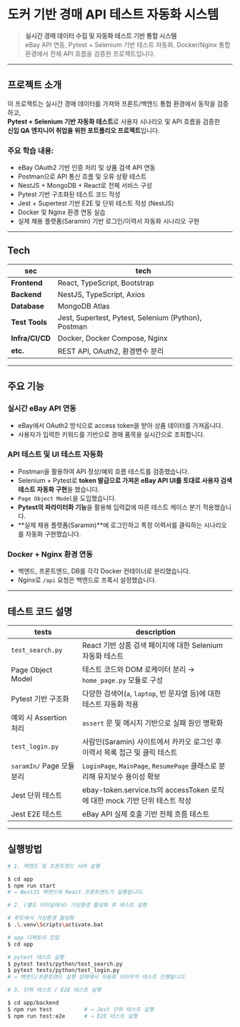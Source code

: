 # 도커 기반 경매 API 테스트 자동화 시스템

> **실시간 경매 데이터 수집 및 자동화 테스트 기반 통합 시스템**  
> eBay API 연동, Pytest + Selenium 기반 테스트 자동화, Docker/Nginx 통합 환경에서 전체 API 흐름을 검증한 프로젝트입니다.

---

## 프로젝트 소개

이 프로젝트는 실시간 경매 데이터를 가져와 프론트/백엔드 통합 환경에서 동작을 검증하고,  
**Pytest + Selenium 기반 자동화 테스트**로 사용자 시나리오 및 API 흐름을 검증한  
**신입 QA 엔지니어 취업을 위한 포트폴리오 프로젝트**입니다.

### 주요 학습 내용:

- eBay OAuth2 기반 인증 처리 및 상품 검색 API 연동
- Postman으로 API 통신 흐름 및 오류 상황 테스트
- NestJS + MongoDB + React로 전체 서비스 구성
- Pytest 기반 구조화된 테스트 코드 작성
- Jest + Supertest 기반 E2E 및 단위 테스트 작성 (NestJS)
- Docker 및 Nginx 환경 연동 실습
- 실제 채용 플랫폼(Saramin) 기반 로그인/이력서 자동화 시나리오 구현

---

## Tech

| sec             | tech                                                |
| --------------- | --------------------------------------------------- |
| **Frontend**    | React, TypeScript, Bootstrap                        |
| **Backend**     | NestJS, TypeScript, Axios                           |
| **Database**    | MongoDB Atlas                                       |
| **Test Tools**  | Jest, Supertest, Pytest, Selenium (Python), Postman |
| **Infra/CI/CD** | Docker, Docker Compose, Nginx                       |
| **etc.**        | REST API, OAuth2, 환경변수 분리                     |

---

## 주요 기능

### 실시간 eBay API 연동

- eBay에서 OAuth2 방식으로 access token을 받아 상품 데이터를 가져옵니다.
- 사용자가 입력한 키워드를 기반으로 경매 품목을 실시간으로 조회합니다.

### API 테스트 및 UI 테스트 자동화

- Postman을 활용하여 API 정상/예외 흐름 테스트를 검증했습니다.
- Selenium + Pytest로 **token 발급으로 가져온 eBay API UI를 토대로 사용자 검색 테스트 자동화 구현**을 했습니다.
- `Page Object Model`을 도입했습니다.
- **Pytest의 파라미터화 기능**을 활용해 입력값에 따른 테스트 케이스 분기 적용했습니다.
- **실제 채용 플랫폼(Saramin)**에 로그인하고 특정 이력서를 클릭하는 시나리오를 자동화 구현했습니다.

### Docker + Nginx 환경 연동

- 백엔드, 프론트엔드, DB를 각각 Docker 컨테이너로 분리했습니다.
- Nginx로 `/api` 요청은 백엔드로 프록시 설정했습니다.

---

## 테스트 코드 설명

| tests                     | description                                                                 |
| ------------------------- | --------------------------------------------------------------------------- |
| `test_search.py`          | React 기반 상품 검색 페이지에 대한 Selenium 자동화 테스트                   |
| Page Object Model         | 테스트 코드와 DOM 로케이터 분리 → `home_page.py` 모듈로 구성                |
| Pytest 기반 구조화        | 다양한 검색어(`a`, `laptop`, 빈 문자열 등)에 대한 테스트 자동화 적용        |
| 예외 시 Assertion 처리    | `assert` 문 및 메시지 기반으로 실패 원인 명확화                             |
| `test_login.py`           | 사람인(Saramin) 사이트에서 카카오 로그인 후 이력서 목록 접근 및 클릭 테스트 |
| `saramIn/` Page 모듈 분리 | `LoginPage`, `MainPage`, `ResumePage` 클래스로 분리해 유지보수 용이성 확보  |
| Jest 단위 테스트          | ebay-token.service.ts의 accessToken 로직에 대한 mock 기반 단위 테스트 작성  |
| Jest E2E 테스트           | eBay API 실제 호출 기반 전체 흐름 테스트                                    |

---

## 실행방법

```bash
# 1. 백엔드 및 프론트엔드 서버 실행

$ cd app
$ npm run start
# → NestJS 백엔드와 React 프론트엔드가 실행됩니다.

# 2. (별도 터미널에서) 가상환경 활성화 후 테스트 실행

# 루트에서 가상환경 활성화
$ .\.venv\Scripts\activate.bat

# app 디렉토리 진입
$ cd app

# pytest 테스트 실행
$ pytest tests/python/test_search.py
$ pytest tests/python/test_login.py
# → 백엔드/프론트엔드 실행 상태에서 자동화 브라우저 테스트 진행됩니다.

# 3. 단위 테스트 / E2E 테스트 실행

$ cd app/backend
$ npm run test          # → Jest 단위 테스트 실행
$ npm run test:e2e      # → E2E 테스트 실행
```
